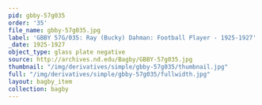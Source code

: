```yaml
---
pid: gbby-57g035
order: '35'
file_name: gbby-57g035.jpg
label: 'GBBY 57G/035: Ray (Bucky) Dahman: Football Player - 1925-1927'
_date: 1925-1927
object_type: glass plate negative
source: http://archives.nd.edu/Bagby/GBBY-57g035.jpg
thumbnail: "/img/derivatives/simple/gbby-57g035/thumbnail.jpg"
full: "/img/derivatives/simple/gbby-57g035/fullwidth.jpg"
layout: bagby_item
collection: bagby
---
```

